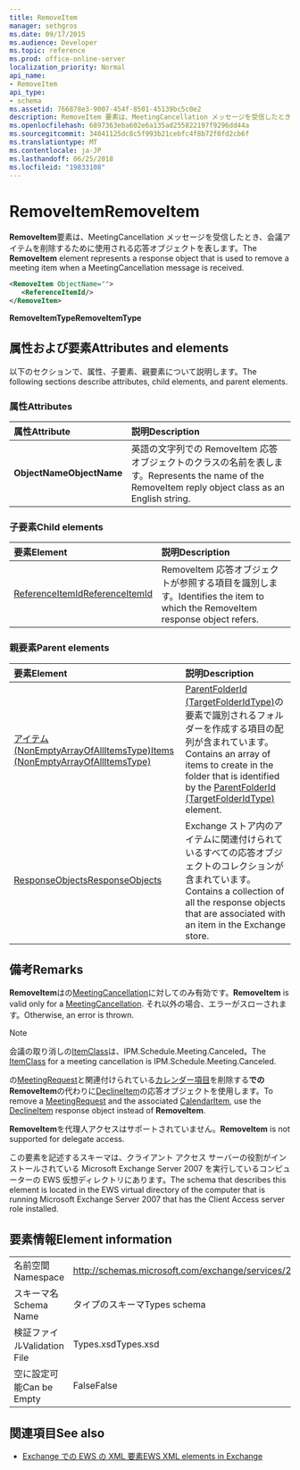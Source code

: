```yaml
---
title: RemoveItem
manager: sethgros
ms.date: 09/17/2015
ms.audience: Developer
ms.topic: reference
ms.prod: office-online-server
localization_priority: Normal
api_name:
- RemoveItem
api_type:
- schema
ms.assetid: 766878e3-9007-454f-8501-45139bc5c0e2
description: RemoveItem 要素は、MeetingCancellation メッセージを受信したとき、会議アイテムを削除するために使用される応答オブジェクトを表します。
ms.openlocfilehash: 6897363eba602e6a135ad255822197f9296dd44a
ms.sourcegitcommit: 34041125dc8c5f993b21cebfc4f8b72f0fd2cb6f
ms.translationtype: MT
ms.contentlocale: ja-JP
ms.lasthandoff: 06/25/2018
ms.locfileid: "19833108"
---
```

# <a name="removeitem"></a><span data-ttu-id="180dc-103">RemoveItem</span><span class="sxs-lookup"><span data-stu-id="180dc-103">RemoveItem</span></span>

<span data-ttu-id="180dc-104">**RemoveItem**要素は、MeetingCancellation メッセージを受信したとき、会議アイテムを削除するために使用される応答オブジェクトを表します。</span><span class="sxs-lookup"><span data-stu-id="180dc-104">The **RemoveItem** element represents a response object that is used to remove a meeting item when a MeetingCancellation message is received.</span></span> 
  
```xml
<RemoveItem ObjectName="">
   <ReferenceItemId/>
</RemoveItem>
```

 <span data-ttu-id="180dc-105">**RemoveItemType**</span><span class="sxs-lookup"><span data-stu-id="180dc-105">**RemoveItemType**</span></span>
## <a name="attributes-and-elements"></a><span data-ttu-id="180dc-106">属性および要素</span><span class="sxs-lookup"><span data-stu-id="180dc-106">Attributes and elements</span></span>

<span data-ttu-id="180dc-107">以下のセクションで、属性、子要素、親要素について説明します。</span><span class="sxs-lookup"><span data-stu-id="180dc-107">The following sections describe attributes, child elements, and parent elements.</span></span>
  
### <a name="attributes"></a><span data-ttu-id="180dc-108">属性</span><span class="sxs-lookup"><span data-stu-id="180dc-108">Attributes</span></span>

|<span data-ttu-id="180dc-109">**属性**</span><span class="sxs-lookup"><span data-stu-id="180dc-109">**Attribute**</span></span>|<span data-ttu-id="180dc-110">**説明**</span><span class="sxs-lookup"><span data-stu-id="180dc-110">**Description**</span></span>|
|:-----|:-----|
|<span data-ttu-id="180dc-111">**ObjectName**</span><span class="sxs-lookup"><span data-stu-id="180dc-111">**ObjectName**</span></span> <br/> |<span data-ttu-id="180dc-112">英語の文字列での RemoveItem 応答オブジェクトのクラスの名前を表します。</span><span class="sxs-lookup"><span data-stu-id="180dc-112">Represents the name of the RemoveItem reply object class as an English string.</span></span>  <br/> |
   
### <a name="child-elements"></a><span data-ttu-id="180dc-113">子要素</span><span class="sxs-lookup"><span data-stu-id="180dc-113">Child elements</span></span>

|<span data-ttu-id="180dc-114">**要素**</span><span class="sxs-lookup"><span data-stu-id="180dc-114">**Element**</span></span>|<span data-ttu-id="180dc-115">**説明**</span><span class="sxs-lookup"><span data-stu-id="180dc-115">**Description**</span></span>|
|:-----|:-----|
|[<span data-ttu-id="180dc-116">ReferenceItemId</span><span class="sxs-lookup"><span data-stu-id="180dc-116">ReferenceItemId</span></span>](referenceitemid.md) <br/> |<span data-ttu-id="180dc-117">RemoveItem 応答オブジェクトが参照する項目を識別します。</span><span class="sxs-lookup"><span data-stu-id="180dc-117">Identifies the item to which the RemoveItem response object refers.</span></span>  <br/> |
   
### <a name="parent-elements"></a><span data-ttu-id="180dc-118">親要素</span><span class="sxs-lookup"><span data-stu-id="180dc-118">Parent elements</span></span>

|<span data-ttu-id="180dc-119">**要素**</span><span class="sxs-lookup"><span data-stu-id="180dc-119">**Element**</span></span>|<span data-ttu-id="180dc-120">**説明**</span><span class="sxs-lookup"><span data-stu-id="180dc-120">**Description**</span></span>|
|:-----|:-----|
|[<span data-ttu-id="180dc-121">アイテム (NonEmptyArrayOfAllItemsType)</span><span class="sxs-lookup"><span data-stu-id="180dc-121">Items (NonEmptyArrayOfAllItemsType)</span></span>](items-nonemptyarrayofallitemstype.md) <br/> |<span data-ttu-id="180dc-122">[ParentFolderId (TargetFolderIdType)](parentfolderid-targetfolderidtype.md)の要素で識別されるフォルダーを作成する項目の配列が含まれています。</span><span class="sxs-lookup"><span data-stu-id="180dc-122">Contains an array of items to create in the folder that is identified by the [ParentFolderId (TargetFolderIdType)](parentfolderid-targetfolderidtype.md) element.</span></span>  <br/> |
|[<span data-ttu-id="180dc-123">ResponseObjects</span><span class="sxs-lookup"><span data-stu-id="180dc-123">ResponseObjects</span></span>](responseobjects.md) <br/> |<span data-ttu-id="180dc-124">Exchange ストア内のアイテムに関連付けられているすべての応答オブジェクトのコレクションが含まれています。</span><span class="sxs-lookup"><span data-stu-id="180dc-124">Contains a collection of all the response objects that are associated with an item in the Exchange store.</span></span>  <br/> |
   
## <a name="remarks"></a><span data-ttu-id="180dc-125">備考</span><span class="sxs-lookup"><span data-stu-id="180dc-125">Remarks</span></span>

 <span data-ttu-id="180dc-126">**RemoveItem**はの[MeetingCancellation](meetingcancellation.md)に対してのみ有効です。</span><span class="sxs-lookup"><span data-stu-id="180dc-126">**RemoveItem** is valid only for a [MeetingCancellation](meetingcancellation.md).</span></span> <span data-ttu-id="180dc-127">それ以外の場合、エラーがスローされます。</span><span class="sxs-lookup"><span data-stu-id="180dc-127">Otherwise, an error is thrown.</span></span>
  
> [!NOTE]
> <span data-ttu-id="180dc-128">会議の取り消しの[ItemClass](itemclass.md)は、IPM.Schedule.Meeting.Canceled。</span><span class="sxs-lookup"><span data-stu-id="180dc-128">The [ItemClass](itemclass.md) for a meeting cancellation is IPM.Schedule.Meeting.Canceled.</span></span> 
  
<span data-ttu-id="180dc-129">の[MeetingRequest](meetingrequest.md)と関連付けられている[カレンダー項目](calendaritem.md)を削除する**での RemoveItem**の代わりに[DeclineItem](declineitem.md)の応答オブジェクトを使用します。</span><span class="sxs-lookup"><span data-stu-id="180dc-129">To remove a [MeetingRequest](meetingrequest.md) and the associated [CalendarItem](calendaritem.md), use the [DeclineItem](declineitem.md) response object instead of **RemoveItem**.</span></span>
  
 <span data-ttu-id="180dc-130">**RemoveItem**を代理人アクセスはサポートされていません。</span><span class="sxs-lookup"><span data-stu-id="180dc-130">**RemoveItem** is not supported for delegate access.</span></span> 
  
<span data-ttu-id="180dc-131">この要素を記述するスキーマは、クライアント アクセス サーバーの役割がインストールされている Microsoft Exchange Server 2007 を実行しているコンピューターの EWS 仮想ディレクトリにあります。</span><span class="sxs-lookup"><span data-stu-id="180dc-131">The schema that describes this element is located in the EWS virtual directory of the computer that is running Microsoft Exchange Server 2007 that has the Client Access server role installed.</span></span>
  
## <a name="element-information"></a><span data-ttu-id="180dc-132">要素情報</span><span class="sxs-lookup"><span data-stu-id="180dc-132">Element information</span></span>

|||
|:-----|:-----|
|<span data-ttu-id="180dc-133">名前空間</span><span class="sxs-lookup"><span data-stu-id="180dc-133">Namespace</span></span>  <br/> |http://schemas.microsoft.com/exchange/services/2006/types  <br/> |
|<span data-ttu-id="180dc-134">スキーマ名</span><span class="sxs-lookup"><span data-stu-id="180dc-134">Schema Name</span></span>  <br/> |<span data-ttu-id="180dc-135">タイプのスキーマ</span><span class="sxs-lookup"><span data-stu-id="180dc-135">Types schema</span></span>  <br/> |
|<span data-ttu-id="180dc-136">検証ファイル</span><span class="sxs-lookup"><span data-stu-id="180dc-136">Validation File</span></span>  <br/> |<span data-ttu-id="180dc-137">Types.xsd</span><span class="sxs-lookup"><span data-stu-id="180dc-137">Types.xsd</span></span>  <br/> |
|<span data-ttu-id="180dc-138">空に設定可能</span><span class="sxs-lookup"><span data-stu-id="180dc-138">Can be Empty</span></span>  <br/> |<span data-ttu-id="180dc-139">False</span><span class="sxs-lookup"><span data-stu-id="180dc-139">False</span></span>  <br/> |
   
## <a name="see-also"></a><span data-ttu-id="180dc-140">関連項目</span><span class="sxs-lookup"><span data-stu-id="180dc-140">See also</span></span>



- [<span data-ttu-id="180dc-141">Exchange での EWS の XML 要素</span><span class="sxs-lookup"><span data-stu-id="180dc-141">EWS XML elements in Exchange</span></span>](ews-xml-elements-in-exchange.md)

